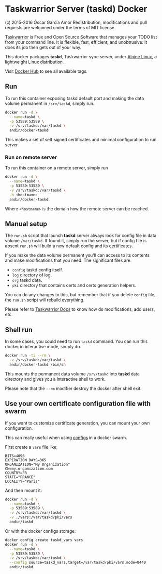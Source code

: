 # Taskwarrior Server (taskd) Docker

(c) 2015-2016 Óscar García Amor
Redistribution, modifications and pull requests are welcomed under the terms
of MIT license.

[Taskwarrior](https://www.taskwarrior.org) is Free and Open Source Software
that manages your TODO list from your command line. It is flexible, fast,
efficient, and unobtrusive. It does its job then gets out of your way.

This docker packages **taskd**, Taskwarrior sync server, under [Alpine
Linux](https://alpinelinux.org/), a lightweight Linux distribution.

Visit [Docker Hub](https://hub.docker.com/r/ogarcia/taskd/) to see all
available tags.

## Run

To run this container exposing taskd default port and making the data volume
permanent in `/srv/taskd`, simply run.

```sh
docker run -d \
  --name=taskd \
  -p 53589:53589 \
  -v /srv/taskd:/var/taskd \
  andir/docker-taskd
```

This makes a set of self signed certificates and minimal configuration to
run server.

### Run on remote server

To run this container on a remote server, simply run

```sh
docker run -d \
  --name=taskd \
  -p 53589:53589 \
  -v /srv/taskd:/var/taskd \
  -h <hostname>
  andir/docker-taskd
```

Where `<hostname>` is the domain how the remote server can be reached.

## Manual setup

The `run.sh` script that launch **taskd** server always look for config file
in data volume `/var/taskd`. If found it, simply run the server, but if
config file is absent `run.sh` will build a new default config and its
certificates.

If you make the data volume permanent you'll can access to its contents and
make modifications that you need. The significant files are.

* `config` taskd config itself.
* `log` directory of log.
* `org` taskd data.
* `pki` directory that contains certs and certs generation helpers.

You can do any changes to this, but remember that if you delete `config`
file, the `run.sh` script will rebuild everything.

Please refer to [Taskwarrior Docs](https://taskwarrior.org/docs/) to know
how do modifications, add users, etc.

## Shell run

In some cases, you could need to run `taskd` command. You can run this
docker in interactive mode, simply do.

```sh
docker run -ti --rm \
  -v /srv/taskd:/var/taskd \
  andir/docker-taskd /bin/sh
```

This mounts the permanent data volume `/srv/taskd` into **taskd** data
directory and gives you a interactive shell to work.

Please note that the `--rm` modifier destroy the docker after shell exit.

## Use your own certificate configuration file with swarm

If you want to customize certificate generation, you can mount your own configuration.

This can really useful when using [configs](https://docs.docker.com/engine/swarm/configs/) in a docker swarm.

First create a `vars` file like:
```
BITS=4096
EXPIRATION_DAYS=365
ORGANIZATION="My Organization"
CN=my.organization.com
COUNTRY=FR
STATE="FRANCE"
LOCALITY="Paris"
```

And then mount it:
```sh
docker run -d \
  --name=taskd \
  -p 53589:53589 \
  -v /srv/taskd:/var/taskd \
  -v ./vars:/var/taskd/pki/vars
  andir/taskd
```

Or with the docker configs storage: 
```sh
docker config create taskd_vars vars
docker run -d \
  --name=taskd \
  -p 53589:53589 \
  -v /srv/taskd:/var/taskd \
  --config source=taskd_vars,target=/var/taskd/pki/vars,mode=0440
  andir/taskd
```
